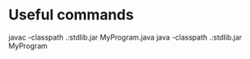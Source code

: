 # Useful commands

javac -classpath .:stdlib.jar MyProgram.java java -classpath .:stdlib.jar MyProgram
